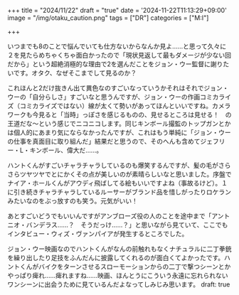 +++
title = "2024/11/22"
draft = "true"
date = '2024-11-22T11:13:29+09:00'
image = "/img/otaku_caution.png"
tags = ["DR"]
categories = ["M:I"]

+++

いつまでも8のことで悩んでいても仕方ないからなんか見よ……と思って久々に２を見たらめちゃくちゃ面白かったので「現状見返して最もダメージが少ない回だから」という超絶消極的な理由で2を選んだことをジョン・ウー監督に謝りたいです。オタク、なぜそこまでして見るのか？

これほんと2だけ抜きん出て異色なのすごいなっていうかそれはそれでジョン・ウーの「自分らしさ」すごいなと思うんですが、ジョン・ウーの作画コミカライズ（コミカライズではない）線が太くて勢いがあってほんといいですね。カメラワークも今見ると「当時」っぽさを感じるものの、見せるところは見せる！　の王道だな〜という感じでニコニコします。同じキンボール撮監のトップガンとかは個人的にあまり気にならなかったんですが、これはもう単純に「ジョン・ウーの仕事を真面目に取り組んだ」結果だと思うので、そのへんも含めてジェフリー・L・キンボール、偉大だ……。

ハントくんがすごいチャラチャラしているのも爆笑するんですが、髪の毛がさらさらツヤツヤでとにかくその点が美しいのが素晴らしいなと思いました。序盤でナイア・ホールくんがアウディ飛ばしてる絵もいいですよね（事故るけど）。１に引き続きチャラチャラしているルーサーがブランド品を惜しがったりロケランみたいなのをぶっ放すのも笑う。元気がいい！　

あとすごいどうでもいいんですがアンブローズ役の人のことを途中まで「アントニオ・バンデラス……？　そうだっけ……？」と思いながら見ていて、ここでもインタビュー・ウィズ・ヴァンパイアが発生するところでした。

ジョン・ウー映画なのでハントくんがなんの前触れもなくナチュラルに二丁拳銃を繰り出したり足技をふんだんに披露してくれるのが面白くてよかったです。ハントくんがバイクをターンさせるスローモーションからの二丁で撃つシーンとかやっぱり痺れ……痺れますね……映画、ほんとうにこういう永遠に忘れられないワンシーンに出会うために見ているんだよなってしみじみ思います。
draft: true
